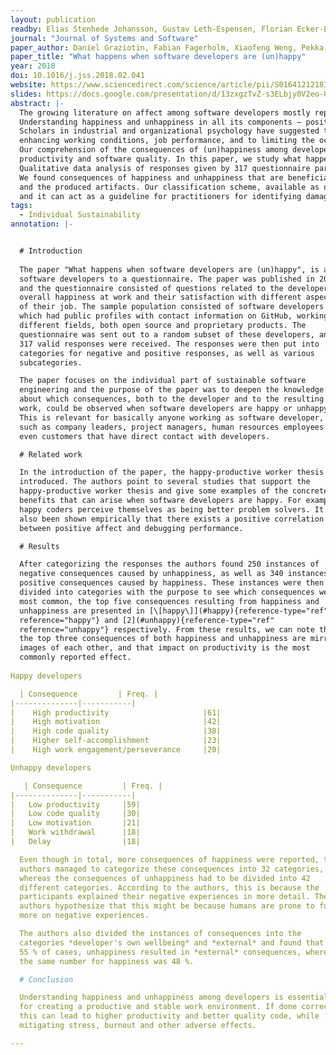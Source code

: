 ```yaml
---
layout: publication
readby: Elias Stenhede Johansson, Gustav Leth-Espensen, Florian Ecker-Eckhofen, Gustav Emil Nobert
journal: "Journal of Systems and Software"
paper_author: Daniel Graziotin, Fabian Fagerholm, Xiaofeng Weng, Pekka Abrahamsson
paper_title: "What happens when software developers are (un)happy"
year: 2018
doi: 10.1016/j.jss.2018.02.041
website: https://www.sciencedirect.com/science/article/pii/S0164121218300323?via%3Dihub
slides: https://docs.google.com/presentation/d/13zxgzTvZ-s3ELbjy0V2eo-USCSm2jKhw9RmGKIoqEP8/edit?usp=sharing
abstract: |-
  The growing literature on affect among software developers mostly reports on the linkage between happiness, software quality, and developer productivity. 
  Understanding happiness and unhappiness in all its components – positive and negative emotions and moods – is an attractive and important endeavor. 
  Scholars in industrial and organizational psychology have suggested that understanding happiness and unhappiness could lead to cost-effective ways of 
  enhancing working conditions, job performance, and to limiting the occurrence of psychological disorders. 
  Our comprehension of the consequences of (un)happiness among developers is still too shallow, being mainly expressed in terms of development 
  productivity and software quality. In this paper, we study what happens when developers are happy and unhappy while developing software. 
  Qualitative data analysis of responses given by 317 questionnaire participants identified 42 consequences of unhappiness and 32 of happiness. 
  We found consequences of happiness and unhappiness that are beneficial and detrimental for developers’ mental well-being, the software development process, 
  and the produced artifacts. Our classification scheme, available as open data enables new happiness research opportunities of cause-effect type, 
  and it can act as a guideline for practitioners for identifying damaging effects of unhappiness and for fostering happiness on the job. 
tags:
  - Individual Sustainability
annotation: |-


  # Introduction
  
  The paper "What happens when software developers are (un)happy", is a paper based on the responses of 317
  software developers to a questionnaire. The paper was published in 2018
  and the questionnaire consisted of questions related to the developers'
  overall happiness at work and their satisfaction with different aspects
  of their job. The sample population consisted of software developers
  which had public profiles with contact information on GitHub, working in
  different fields, both open source and proprietary products. The
  questionnaire was sent out to a random subset of these developers, and
  317 valid responses were received. The responses were then put into
  categories for negative and positive responses, as well as various
  subcategories.

  The paper focuses on the individual part of sustainable software
  engineering and the purpose of the paper was to deepen the knowledge
  about which consequences, both to the developer and to the resulting
  work, could be observed when software developers are happy or unhappy.
  This is relevant for basically anyone working as software developer,
  such as company leaders, project managers, human resources employees or
  even customers that have direct contact with developers.

  # Related work

  In the introduction of the paper, the happy-productive worker thesis is
  introduced. The authors point to several studies that support the
  happy-productive worker thesis and give some examples of the concrete
  benefits that can arise when software developers are happy. For example,
  happy coders perceive themselves as being better problem solvers. It has
  also been shown empirically that there exists a positive correlation
  between positive affect and debugging performance.

  # Results

  After categorizing the responses the authors found 250 instances of
  negative consequences caused by unhappiness, as well as 340 instances of
  positive consequences caused by happiness. These instances were then
  divided into categories with the purpose to see which consequences were
  most common, the top five consequences resulting from happiness and
  unhappiness are presented in [\[happy\]](#happy){reference-type="ref"
  reference="happy"} and [2](#unhappy){reference-type="ref"
  reference="unhappy"} respectively. From these results, we can note that
  the top three consequences of both happiness and unhappiness are mirror
  images of each other, and that impact on productivity is the most
  commonly reported effect.
  
Happy developers

  | Consequence         | Freq. |
|--------------|-----------|
|    High productivity                     |61|
|    High motivation                       |42|
|    High code quality                     |38|
|    Higher self-accomplishment            |23|
|    High work engagement/perseverance     |20|

Unhappy developers

   | Consequence         | Freq. |
|--------------|-----------|
|   Low productivity     |59|
|   Low code quality     |30|
|   Low motivation       |21|
|   Work withdrawal      |18|
|   Delay                |18|

  Even though in total, more consequences of happiness were reported, the
  authors managed to categorize these consequences into 32 categories,
  whereas the consequences of unhappiness had to be divided into 42
  different categories. According to the authors, this is because the
  participants explained their negative experiences in more detail. The
  authors hypothesize that this might be because humans are prone to focus
  more on negative experiences.

  The authors also divided the instances of consequences into the
  categories *developer's own wellbeing* and *external* and found that in
  55 % of cases, unhappiness resulted in *external* consequences, whereas
  the same number for happiness was 48 %.

  # Conclusion

  Understanding happiness and unhappiness among developers is essential
  for creating a productive and stable work environment. If done correctly
  this can lead to higher productivity and better quality code, while
  mitigating stress, burnout and other adverse effects.

---
```

<!--mandatory fields: paper_title, readby, paper_author, journal, year, doi or preprint or arxiv, slides (if you have), abstract, annotation -->
